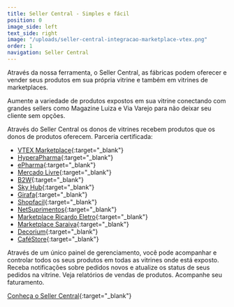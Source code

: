 ```yaml
---
title: Seller Central - Simples e fácil
position: 0
image_side: left
text_side: right
image: "/uploads/seller-central-integracao-marketplace-vtex.png"
order: 1
navigation: Seller Central
---
```


Através da nossa ferramenta, o Seller Central, as fábricas podem oferecer e vender seus produtos em sua própria vitrine e também em vitrines de marketplaces.

Aumente a variedade de produtos expostos em sua vitrine conectando com grandes sellers como Magazine Luiza e Via Varejo para não deixar seu cliente sem opções.

Através do Seller Central os donos de vitrines recebem produtos que os donos de produtos oferecem. Parceria certificada:

* [VTEX Marketplace](http://vtex.com/br-pt/marketplace){:target="_blank"}
* [HyperaPharma](http://www.hyperapharma.com.br){:target="_blank"}
* [ePharma](http://epharma.com.br){:target="_blank"}
* [Mercado Livre](http://mercadolivre.com.br){:target="_blank"}
* [B2W](http://venda.americanasmarketplace.com.br){:target="_blank"}
* [Sky Hub](http://skyhub.com.br){:target="_blank"}
* [Girafa](http://www.girafa.com.br){:target="_blank"}
* [Shopfacil](http://www.shopfacil.com.br){:target="_blank"}
* [NetSuprimentos](http://www.netsuprimentos.com.br){:target="_blank"}
* [Marketplace Ricardo Eletro](http://www.ricardoeletro.com.br){:target="_blank"}
* [Marketplace Saraiva](http://www.saraiva.com.br){:target="_blank"} 
* [Decorium](){:target="_blank"}
* [CaféStore](http://www.cafestore.com.br){:target="_blank"}

Através de um único painel de gerenciamento, você pode acompanhar e controlar todos os seus produtos em todas as vitrines onde está exposto. Receba notificações sobre pedidos novos e atualize os status de seus pedidos na vitrine. Veja relatórios de vendas de produtos. Acompanhe seu faturamento.

[Conheça o Seller Central](http://sellercentral.click){:target="_blank"}